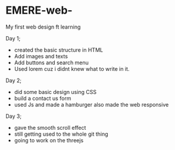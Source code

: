 # EMERE-web-
My first web design ft learning

Day 1;
* created the basic structure in HTML
* Add images and texts
* Add buttons and search menu
* Used lorem cuz i didnt knew what to write in it.

Day 2;
* did some basic design using CSS
* build a contact us form
* used Js and made a hamburger also made the web responsive

Day 3;
* gave the smooth scroll effect 
* still getting used to the whole git thing
* going to work on the threejs 
